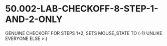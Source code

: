 # 50.002-LAB-CHECKOFF-8-STEP-1-AND-2-ONLY
GENUINE CHECKOFF FOR STEPS 1+2, SETS MOUSE_STATE TO (-1) UNLIKE EVERYONE ELSE >:(
